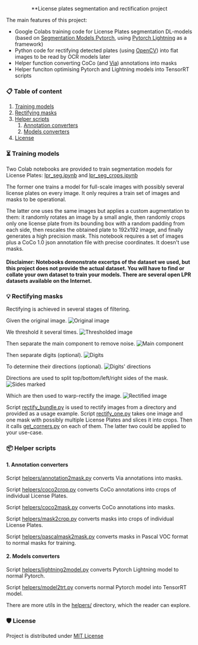 <div align="center">
 
**License plates segmentation and rectification project

</div>


The main features of this project:

 - Google Colabs training code for License Plates segmentation DL-models (based on [Segmentation Models Pytorch](https://github.com/qubvel/segmentation_models.pytorch), using [Pytorch Lightning](https://www.pytorchlightning.ai/) as a framework)
 - Python code for rectifying detected plates (using [OpenCV](https://opencv.org/)) into flat images to be read by OCR models later
 - Helper function converting CoCo (and [Via](https://www.robots.ox.ac.uk/~vgg/software/via/)) annotations into masks
 - Helper funciton optimising Pytorch and Lightning models into TensorRT scripts
 

### 📋 Table of content
1. [Training models](#training)
2. [Rectifying masks](#rectifying)
3. [Helper scripts](#helper)
    1. [Annotation converters](#convert_annotation)
    2. [Models converters](#convert_models)
4. [License](#license)


### ⏳ Training models <a name="training"></a>

Two Colab notebooks are provided to train segmentation models for License Plates: [lpr_seg.ipynb](https://github.com/IncrediBlame/lpr_demo/blob/master/lpr_seg.ipynb) and [lpr_seg_crops.ipynb](https://github.com/IncrediBlame/lpr_demo/blob/master/lpr_seg_crops.ipynb)

The former one trains a model for full-scale images with possibly several license plates on every image. It only requires a train set of images and masks to be operational.

The latter one uses the same images but applies a custom augmentation to them: it randomly rotates an image by a small angle, then randomly crops only one license plate from its bounding box with a random padding from each side, then rescales the obtained plate to 192x192 image, and finally generates a high precision mask. This notebook requires a set of images plus a CoCo 1.0 json annotation file with precise coordinates. It doesn't use masks.

#### Disclaimer: Notebooks demonstrate excertps of the dataset we used, but this project does not provide the actual dataset. You will have to find or collate your own dataset to train your models. There are several open LPR datasets available on the Internet.


### 💡 Rectifying masks <a name="rectifying"></a>

Rectifying is achieved in several stages of filtering.

Given the original image.
![Original image](https://github.com/IncrediBlame/lpr_demo/blob/master/pics/1.png)

We threshold it several times.
![Thresholded image](https://github.com/IncrediBlame/lpr_demo/blob/master/pics/2.png)

Then separate the main component to remove noise.
![Main component](https://github.com/IncrediBlame/lpr_demo/blob/master/pics/3.png)

Then separate digits (optional).
![Digits](https://github.com/IncrediBlame/lpr_demo/blob/master/pics/4.png)

To determine their directions (optional).
![Digits' directions](https://github.com/IncrediBlame/lpr_demo/blob/master/pics/5.png)

Directions are used to split top/bottom/left/right sides of the mask.
![Sides marked](https://github.com/IncrediBlame/lpr_demo/blob/master/pics/6.png)

Which are then used to warp-rectify the image.
![Rectified image](https://github.com/IncrediBlame/lpr_demo/blob/master/pics/7.png)


Script [rectify_bundle.py](https://github.com/IncrediBlame/lpr_demo/blob/master/rectify_bundle.py) is used to rectify images from a directory and provided as a usage example. Script [rectify_one.py](https://github.com/IncrediBlame/lpr_demo/blob/master/rectify_one.py) takes one image and one mask with possibly multiple License Plates and slices it into crops. Then it calls [get_corners.py](https://github.com/IncrediBlame/lpr_demo/blob/master/get_corners.py) on each of them. The latter two could be applied to your use-case.


### 📦 Helper scripts <a name="helper"></a>

#### 1. Annotation converters <a name="convert_annotation"></a>

Script [helpers/annotation2mask.py](https://github.com/IncrediBlame/lpr_demo/blob/master/helpers/annotation2mask.py) converts Via annotations into masks.

Script [helpers/coco2crop.py](https://github.com/IncrediBlame/lpr_demo/blob/master/helpers/coco2crop.py) converts CoCo annotations into crops of individual License Plates.

Script [helpers/coco2mask.py](https://github.com/IncrediBlame/lpr_demo/blob/master/helpers/coco2mask.py) converts CoCo annotations into masks.

Script [helpers/mask2crop.py](https://github.com/IncrediBlame/lpr_demo/blob/master/helpers/mask2crop.py) converts masks into crops of individual License Plates.

Script [helpers/pascalmask2mask.py](https://github.com/IncrediBlame/lpr_demo/blob/master/helpers/pascalmask2mask.py) converts masks in Pascal VOC format to normal masks for training.

#### 2. Models converters <a name="convert_models"></a>

Script [helpers/lightning2model.py](https://github.com/IncrediBlame/lpr_demo/blob/master/helpers/lightning2model.py) converts Pytorch Lightning model to normal Pytorch.

Script [helpers/model2trt.py](https://github.com/IncrediBlame/lpr_demo/blob/master/helpers/model2trt.py) converts normal Pytorch model into TensorRT model.


There are more utils in the [helpers/](https://github.com/IncrediBlame/lpr_demo/blob/master/helpers/) directory, which the reader can explore.


### 🛡️ License <a name="license"></a>
Project is distributed under [MIT License](https://github.com/IncrediBlame/lpr_demo/blob/master/LICENSE)
